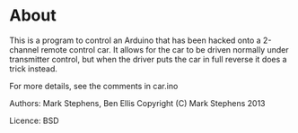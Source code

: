 # About

This is a program to control an Arduino that has been hacked onto a 2-channel remote control car. It
allows for the car to be driven normally under transmitter control, but when the driver puts the car in
full reverse it does a trick instead.

For more details, see the comments in car.ino

Authors: Mark Stephens, Ben Ellis
Copyright (C) Mark Stephens 2013

Licence: BSD
